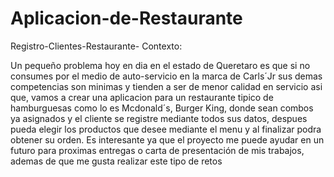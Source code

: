 # Aplicacion-de-Restaurante
Registro-Clientes-Restaurante-
Contexto:


Un pequeño problema hoy en dia en el estado de Queretaro es que si no consumes por el medio de auto-servicio en la marca de Carls´Jr sus demas competencias son minimas y tienden a ser de menor calidad en servicio asi que, vamos a crear una aplicacion para un restaurante tipico de hamburguesas como lo es Mcdonald´s, Burger King, donde sean combos ya asignados y  el cliente se registre mediante todos sus datos, despues pueda elegir los productos que desee mediante el menu y al finalizar podra obtener su orden. Es interesante ya que el proyecto me puede ayudar en un futuro para proximas entregas o carta de presentación de mis trabajos, ademas de que me gusta realizar este tipo de retos

